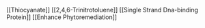 [[Thiocyanate]]
[[2,4,6-Trinitrotoluene]]
[[Single Strand Dna-binding Protein]]
[[Enhance Phytoremediation]]
